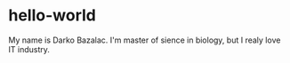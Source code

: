 # hello-world
My name is Darko Bazalac.
I'm master of sience in biology, but I realy love IT industry.
